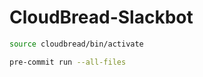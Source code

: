 # CloudBread-Slackbot

```bash
source cloudbread/bin/activate
```

```bash
pre-commit run --all-files
```
